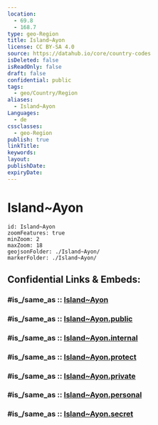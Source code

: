 ```yaml
---
location:
  - 69.8
  - 168.7
type: geo-Region
title: Island~Ayon
license: CC BY-SA 4.0
source: https://datahub.io/core/country-codes
isDeleted: false
isReadOnly: false
draft: false
confidential: public
tags:
  - geo/Country/Region
aliases:
  - Island~Ayon
Languages:
  - de
cssclasses:
  - geo-Region
publish: true
linkTitle:
keywords:
layout:
publishDate:
expiryDate:
---
```


# Island~Ayon

```leaflet
id: Island~Ayon
zoomFeatures: true 
minZoom: 2 
maxZoom: 18
geojsonFolder: ./Island~Ayon/
markerFolder: ./Island~Ayon/
```


## Confidential Links & Embeds: 

### #is_/same_as :: [Island~Ayon](/_Standards/Earth/Continent/Asia/Asia~North/Asia~NorthEast/Chukotka_Autonomous_Okrug/Island~Ayon.md) 

### #is_/same_as :: [Island~Ayon.public](/_public/Earth/Continent/Asia/Asia~North/Asia~NorthEast/Chukotka_Autonomous_Okrug/Island~Ayon.public.md) 

### #is_/same_as :: [Island~Ayon.internal](/_internal/Earth/Continent/Asia/Asia~North/Asia~NorthEast/Chukotka_Autonomous_Okrug/Island~Ayon.internal.md) 

### #is_/same_as :: [Island~Ayon.protect](/_protect/Earth/Continent/Asia/Asia~North/Asia~NorthEast/Chukotka_Autonomous_Okrug/Island~Ayon.protect.md) 

### #is_/same_as :: [Island~Ayon.private](/_private/Earth/Continent/Asia/Asia~North/Asia~NorthEast/Chukotka_Autonomous_Okrug/Island~Ayon.private.md) 

### #is_/same_as :: [Island~Ayon.personal](/_personal/Earth/Continent/Asia/Asia~North/Asia~NorthEast/Chukotka_Autonomous_Okrug/Island~Ayon.personal.md) 

### #is_/same_as :: [Island~Ayon.secret](/_secret/Earth/Continent/Asia/Asia~North/Asia~NorthEast/Chukotka_Autonomous_Okrug/Island~Ayon.secret.md)

